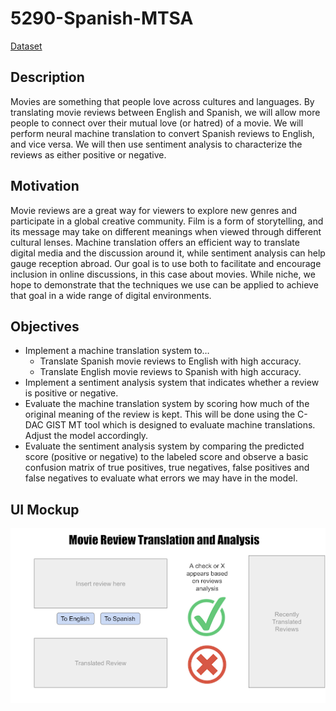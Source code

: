 # 5290-Spanish-MTSA

[Dataset](https://www.kaggle.com/datasets/luisdiegofv97/imdb-dataset-of-50k-movie-reviews-spanish)

## Description
Movies are something that people love across cultures and languages. By translating movie reviews between English and Spanish, we will allow more people to connect over their mutual love (or hatred) of a movie. We will perform neural machine translation to convert Spanish reviews to English, and vice versa. We will then use sentiment analysis to characterize the reviews as either positive or negative.

## Motivation
Movie reviews are a great way for viewers to explore new genres and participate in a global creative community. Film is a form of storytelling, and its message may take on different meanings when viewed through different cultural lenses. Machine translation offers an efficient way to translate digital media and the discussion around it, while sentiment analysis can help gauge reception abroad. Our goal is to use both to facilitate and encourage inclusion in online discussions, in this case about movies. While niche, we hope to demonstrate that the techniques we use can be applied to achieve that goal in a wide range of digital environments.

## Objectives
- Implement a machine translation system to…
    - Translate Spanish movie reviews to English with high accuracy.
    - Translate English movie reviews to Spanish with high accuracy.
- Implement a sentiment analysis system that indicates whether a review is positive or negative.
- Evaluate the machine translation system by scoring how much of the original meaning of the review is kept. This will be done using the C-DAC GIST MT tool which is designed to evaluate machine translations. Adjust the model accordingly. 
- Evaluate the sentiment analysis system by comparing the predicted score (positive or negative) to the labeled score and observe a basic confusion matrix of true positives, true negatives, false positives and false negatives to evaluate what errors we may have in the model.

## UI Mockup
![UI Mockup](./mock.png)


